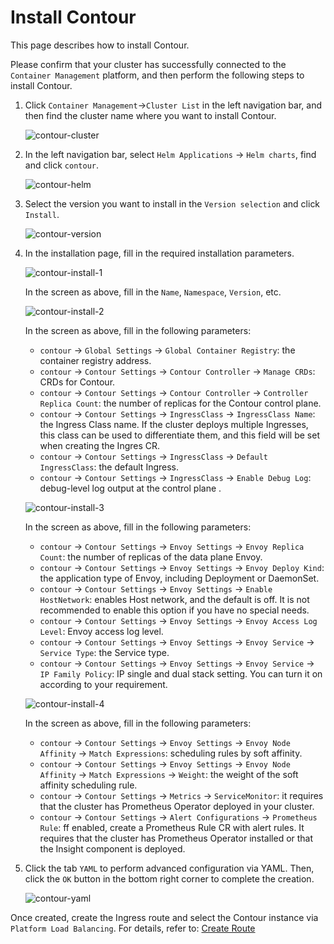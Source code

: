 # Install Contour

This page describes how to install Contour.

Please confirm that your cluster has successfully connected to the `Container Management` platform, and then perform the following steps to install Contour.

1. Click `Container Management`->`Cluster List` in the left navigation bar, and then find the cluster name where you want to install Contour.

    ![contour-cluster](https://docs.daocloud.io/daocloud-docs-images/docs/en/docs/network/images/contour-install-1.png)

2. In the left navigation bar, select `Helm Applications` -> `Helm charts`, find and click `contour`.

    ![contour-helm](https://docs.daocloud.io/daocloud-docs-images/docs/en/docs/network/images/contour-install-2.png)

3. Select the version you want to install in the `Version selection` and click `Install`.

    ![contour-version](https://docs.daocloud.io/daocloud-docs-images/docs/en/docs/network/images/contour-install-3.png)

4. In the installation page, fill in the required installation parameters.

    ![contour-install-1](https://docs.daocloud.io/daocloud-docs-images/docs/en/docs/network/images/contour-install-4.png)

    In the screen as above, fill in the `Name`, `Namespace`, `Version`, etc.

    ![contour-install-2](https://docs.daocloud.io/daocloud-docs-images/docs/en/docs/network/images/contour-install-5.png)

    In the screen as above, fill in the following parameters:

    - `contour` -> `Global Settings` -> `Global Container Registry`: the container registry address.
    - `contour` -> `Contour Settings` -> `Contour Controller` -> `Manage CRDs`: CRDs for Contour.
    - `contour` -> `Contour Settings` -> `Contour Controller` -> `Controller Replica Count`: the number of replicas for the Contour control plane.
    - `contour` -> `Contour Settings` -> `IngressClass` -> `IngressClass Name`: the Ingress Class name. If the cluster deploys multiple Ingresses, this class can be used to differentiate them, and this field will be set when creating the Ingres CR.
    - `contour` -> `Contour Settings` -> `IngressClass` -> `Default IngressClass`: the default Ingress.
    - `contour` -> `Contour Settings` -> `IngressClass` -> `Enable Debug Log`: debug-level log output at the control plane .

    ![contour-install-3](https://docs.daocloud.io/daocloud-docs-images/docs/en/docs/network/images/contour-install-6.png)

    In the screen as above, fill in the following parameters:

    - `contour` -> `Contour Settings` -> `Envoy Settings` -> `Envoy Replica Count`: the number of replicas of the data plane Envoy.
    - `contour` -> `Contour Settings` -> `Envoy Settings` -> `Envoy Deploy Kind`: the application type of Envoy, including Deployment or DaemonSet.
    - `contour` -> `Contour Settings` -> `Envoy Settings` -> `Enable HostNetwork`: enables Host network, and the default is off. It is not recommended to enable this option if you have no special needs.
    - `contour` -> `Contour Settings` -> `Envoy Settings` -> `Envoy Access Log Level`: Envoy access log level.
    - `contour` -> `Contour Settings` -> `Envoy Settings` -> `Envoy Service` -> `Service Type`: the Service type.
    - `contour` -> `Contour Settings` -> `Envoy Settings` -> `Envoy Service` -> `IP Family Policy`: IP single and dual stack setting. You can turn it on according to your requirement.

    ![contour-install-4](https://docs.daocloud.io/daocloud-docs-images/docs/en/docs/network/images/contour-install-7.png)

    In the screen as above, fill in the following parameters:

    - `contour` -> `Contour Settings` -> `Envoy Settings` -> `Envoy Node Affinity` -> `Match Expressions`: scheduling rules by soft affinity.
    - `contour` -> `Contour Settings` -> `Envoy Settings` -> `Envoy Node Affinity` -> `Match Expressions` -> `Weight`: the weight of the soft affinity scheduling rule.
    - `contour` -> `Contour Settings` -> `Metrics` -> `ServiceMonitor`: it requires that the cluster has Prometheus Operator deployed in your cluster.
    - `contour` -> `Contour Settings` -> `Alert Configurations` -> `Prometheus Rule`: ff enabled, create a Prometheus Rule CR with alert rules. It requires that the cluster has Prometheus Operator installed or that the Insight component is deployed.

5. Click the tab `YAML` to perform advanced configuration via YAML. Then, click the `OK` button in the bottom right corner to complete the creation.

    ![contour-yaml](https://docs.daocloud.io/daocloud-docs-images/docs/en/docs/network/images/contour-install-8.png)

Once created, create the Ingress route and select the Contour instance via `Platform Load Balancing`. For details, refer to: [Create Route](../../../kpanda/user-guide/services-routes/create-ingress.md)
